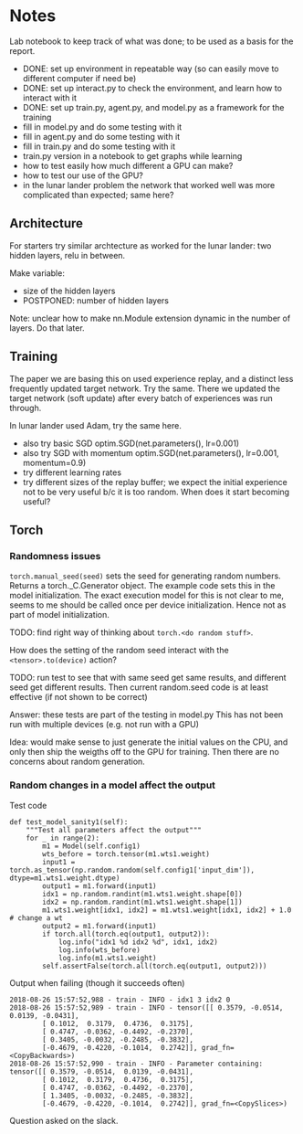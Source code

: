 # Notes

Lab notebook to keep track of what was done; to be used as a basis for the report.

- DONE: set up environment in repeatable way (so can easily move to different computer if need be)
- DONE: set up interact.py to check the environment, and learn how to interact with it
- DONE: set up train.py, agent.py, and model.py as a framework for the training
- fill in model.py and do some testing with it
- fill in agent.py and do some testing with it
- fill in train.py and do some testing with it
- train.py version in a notebook to get graphs while learning
- how to test easily how much different a GPU can make?
- how to test our use of the GPU?
- in the lunar lander problem the network that worked well was more complicated than expected; same here?

## Architecture

For starters try similar archtecture as worked for the lunar lander: two hidden layers, relu in between.

Make variable:
- size of the hidden layers
- POSTPONED: number of hidden layers

Note: unclear how to make nn.Module extension dynamic in the number of layers.  Do that later.

## Training

The paper we are basing this on used experience replay, and a distinct less frequently updated target network.  Try
the same.  There we updated the target network (soft update) after every batch of experiences was run through.

In lunar lander used Adam, try the same here.

- also try basic SGD optim.SGD(net.parameters(), lr=0.001)
- also try SGD with momentum optim.SGD(net.parameters(), lr=0.001, momentum=0.9)
- try different learning rates
- try different sizes of the replay buffer; we expect the initial experience not to be very useful b/c it is too random.
  When does it start becoming useful?
  
## Torch

### Randomness issues

`torch.manual_seed(seed)` sets the seed for generating random numbers.  Returns a torch._C.Generator object.  The
example code sets this in the model initialization.  The exact execution model for this is not clear to me, seems to me
should be called once per device initialization.  Hence not as part of model initialization.

TODO: find right way of thinking about `torch.<do random stuff>`.

How does the setting of the random seed interact with the `<tensor>.to(device)` action?

TODO: run test to see that with same seed get same results, and different seed get different results.  Then current
random.seed code is at least effective (if not shown to be correct)

Answer: these tests are part of the testing in model.py  This has not been run with multiple devices (e.g. not run
with a GPU)

Idea: would make sense to just generate the initial values on the CPU, and only then ship the weigths off to the GPU
for training.  Then there are no concerns about random generation.

### Random changes in a model affect the output

Test code

    def test_model_sanity1(self):
        """Test all parameters affect the output"""
        for _ in range(2):
            m1 = Model(self.config1)
            wts_before = torch.tensor(m1.wts1.weight)
            input1 = torch.as_tensor(np.random.random(self.config1['input_dim']), dtype=m1.wts1.weight.dtype)
            output1 = m1.forward(input1)
            idx1 = np.random.randint(m1.wts1.weight.shape[0])
            idx2 = np.random.randint(m1.wts1.weight.shape[1])
            m1.wts1.weight[idx1, idx2] = m1.wts1.weight[idx1, idx2] + 1.0   # change a wt
            output2 = m1.forward(input1)
            if torch.all(torch.eq(output1, output2)):
                log.info("idx1 %d idx2 %d", idx1, idx2)
                log.info(wts_before)
                log.info(m1.wts1.weight)
            self.assertFalse(torch.all(torch.eq(output1, output2)))

Output when failing (though it succeeds often)        
            
    2018-08-26 15:57:52,988 - train - INFO - idx1 3 idx2 0
    2018-08-26 15:57:52,989 - train - INFO - tensor([[ 0.3579, -0.0514,  0.0139, -0.0431],
            [ 0.1012,  0.3179,  0.4736,  0.3175],
            [ 0.4747, -0.0362, -0.4492, -0.2370],
            [ 0.3405, -0.0032, -0.2485, -0.3832],
            [-0.4679, -0.4220, -0.1014,  0.2742]], grad_fn=<CopyBackwards>)
    2018-08-26 15:57:52,990 - train - INFO - Parameter containing:
    tensor([[ 0.3579, -0.0514,  0.0139, -0.0431],
            [ 0.1012,  0.3179,  0.4736,  0.3175],
            [ 0.4747, -0.0362, -0.4492, -0.2370],
            [ 1.3405, -0.0032, -0.2485, -0.3832],
            [-0.4679, -0.4220, -0.1014,  0.2742]], grad_fn=<CopySlices>)
            
Question asked on the slack.